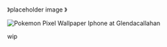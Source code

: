 
》placeholder image 》


![Pokemon Pixel Wallpaper Iphone at Glendacallahan](https://github.com/user-attachments/assets/38659f1c-041e-48a8-a21a-a9089ea26223)

wip
